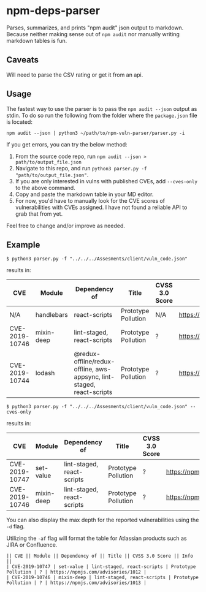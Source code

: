# npm-deps-parser

Parses, summarizes, and prints "npm audit" json output to markdown. Because neither making sense out of `npm audit` nor manually writing markdown tables is fun.

## Caveats

Will need to parse the CSV rating or get it from an api.

## Usage

The fastest way to use the parser is to pass the `npm audit --json` output as stdin. To do so run the following from the folder where the `package.json` file is located:

```shell
npm audit --json | python3 ~/path/to/npm-vuln-parser/parser.py -i
```

If you get errors, you can try the below method:

1. From the source code repo, run `npm audit --json > path/to/output_file.json` 
2. Navigate to this repo, and run `python3 parser.py -f "path/to/output_file.json"`.
3. If you are only interested in vulns with published CVEs, add `--cves-only` to the above command.
4. Copy and paste the markdown table in your MD editor.
5. For now, you'd have to manually look for the CVE scores of vulnerabilities with CVEs assigned. I have not found a reliable API to grab that from yet.

Feel free to change and/or improve as needed.

## Example 

```shell
$ python3 parser.py -f "../../../Assesments/client/vuln_code.json"
```

results in:

| CVE | Module | Dependency of | Title | CVSS 3.0 Score | Info |
| --- | --- | --- | --- | --- | --- |
| N/A | handlebars | react-scripts | Prototype Pollution | N/A | https://npmjs.com/advisories/755 |
| CVE-2019-10746 | mixin-deep | lint-staged, react-scripts | Prototype Pollution | ? | https://npmjs.com/advisories/1013 |
| CVE-2019-10744 | lodash | @redux-offline/redux-offline, aws-appsync, lint-staged, react-scripts | Prototype Pollution | ? | https://npmjs.com/advisories/1065 |

```shell
$ python3 parser.py -f "../../../Assesments/client/vuln_code.json" --cves-only
```

results in:

| CVE | Module | Dependency of | Title | CVSS 3.0 Score | Info |
| --- | --- | --- | --- | --- | --- |
| CVE-2019-10747 | set-value | lint-staged, react-scripts | Prototype Pollution | ? | https://npmjs.com/advisories/1012 |
| CVE-2019-10746 | mixin-deep | lint-staged, react-scripts | Prototype Pollution | ? | https://npmjs.com/advisories/1013 |


You can also display the max depth for the reported vulnerabilities using the `-d` flag.

Utilizing the `-af` flag will format the table for Atlassian products such as JIRA or Confluence.

```
|| CVE || Module || Dependency of || Title || CVSS 3.0 Score || Info ||
| CVE-2019-10747 | set-value | lint-staged, react-scripts | Prototype Pollution | ? | https://npmjs.com/advisories/1012 |
| CVE-2019-10746 | mixin-deep | lint-staged, react-scripts | Prototype Pollution | ? | https://npmjs.com/advisories/1013 |
```

